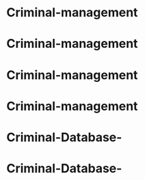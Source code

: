 # Criminal-management
# Criminal-management
# Criminal-management
# Criminal-management
# Criminal-Database-
# Criminal-Database-
